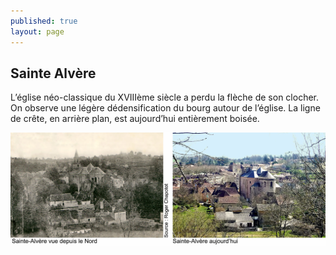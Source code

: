 ```yaml
---
published: true
layout: page
---
```


## Sainte Alvère

L’église néo-classique du XVIIIème siècle a perdu la flèche de son clocher. On observe une légère dédensification du bourg autour de l’église. La ligne de crête, en arrière plan, est aujourd’hui entièrement boisée.

![](/data/images/24/histoire/20_HISTOIRE_POPCP7.jpg)
